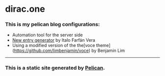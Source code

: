 # dirac.one 

### This is my pelican blog configurations: 

* Automation tool for the server side
* [New entry generator](https://github.com/italofarve/blog/blob/master/make\_entrymd.py) by Italo Farfán Vera 
* Using a modified version of the the[voce theme] (https://github.com/limbenjamin/voce) by Benjamin Lim 

--- 

### This is a static site generated by [Pelican](http://docs.getpelican.com/en/3.7.1/).




